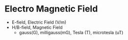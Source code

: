 # Electro Magnetic Field
- E-field, Electric Field (V/m)
- H/B-field, Magnetic Field
  - gauss(G), milligauss(mG), Tesla (T), microtesla (uT)
